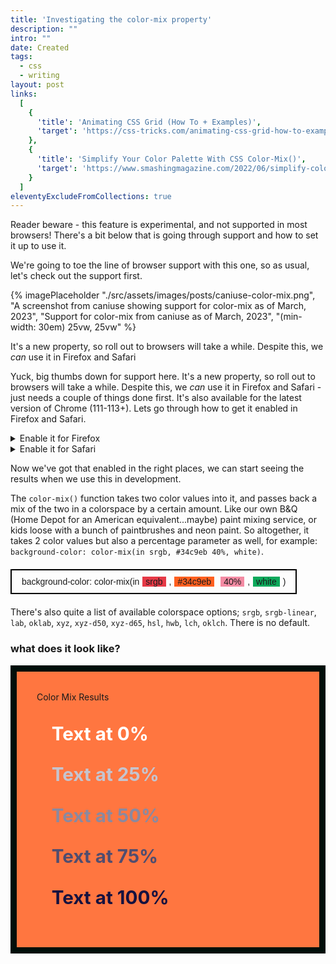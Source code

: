 ```yaml
---
title: 'Investigating the color-mix property'
description: ""
intro: ""
date: Created
tags:
  - css
  - writing
layout: post
links:
  [
    {
      'title': 'Animating CSS Grid (How To + Examples)',
      'target': 'https://css-tricks.com/animating-css-grid-how-to-examples/',
    },
    {
      'title': 'Simplify Your Color Palette With CSS Color-Mix()',
      'target': 'https://www.smashingmagazine.com/2022/06/simplify-color-palette-css-color-mix/'
    }
  ]
eleventyExcludeFromCollections: true
---
```

<style>

  .breakdown {
    display: flex;
    padding: 10px 16px;
    width: fit-content;
    height: fit-content;
    border: 2px solid black;
    margin-block: 20px;
    font-family: 'Infinity', sans-serif;
  }

  .breakdown span {
    margin-inline: 5px;
    padding-inline: 5px;
  }

  .breakdown .colorspace {
    background-color: #e63946;
  }

  .breakdown .from-color {
    background-color: #ff5f1f;
  }

  .breakdown .to-color {
    background-color: #0ba95b;
  }

  .breakdown .percentage {
    background-color: #f38ba3;
  }

</style>

<div class="fyi-block fyi-block--warning fl-p-l bg-red/[0.25] font-medium fl-text-step-1 font-heading fl-my-l rounded-br-[80px] lg:w-[calc(100%+10em)]">
	<p>Reader beware - this feature is experimental, and not supported in most browsers! There's a bit below that is going through support and how to set it up to use it.</p>
</div>

We're going to toe the line of browser support with this one, so as usual, let's check out the support first.


{% imagePlaceholder "./src/assets/images/posts/caniuse-color-mix.png", "A screenshot from caniuse showing support for color-mix as of March, 2023", "Support for color-mix from caniuse as of March, 2023", "(min-width: 30em) 25vw, 25vw" %}

<div class="pull-quote pull-quote--left">

  It's a new property, so roll out to browsers will take a while. Despite this, we *can* use it in Firefox and Safari

</div>

Yuck, big thumbs down for support here. It's a new property, so roll out to browsers will take a while. Despite this, we *can* use it in Firefox and Safari - just needs a couple of things done first. It's also available for the latest version of Chrome (111-113+). Lets go through how to get it enabled in Firefox and Safari.

<details class="details">
  <summary>
    Enable it for Firefox
  </summary>
  <div> <!-- optional wrapper (for styling) -->

    In Firefox, go to `about:config` and use the search bar to find `layout.css.color-mix.enabled`, click the toggle button on the far right to enable it. Done!

  </div>
</details>

<details class="details">
  <summary>
    Enable it for Safari
  </summary>
  <div> <!-- optional wrapper (for styling) -->
    Likewise for Safari, you'll need <a href="https://developer.apple.com/safari/technology-preview">Safari Technology Preview</a> and head to the Develop tab->Experimental Features->CSS color-mix() and click it to enable it. Nice.
  </div>
</details>

Now we've got that enabled in the right places, we can start seeing the results when we use this in development.

The `color-mix()` function takes two color values into it, and passes back a mix of the two in a colorspace by a certain amount. Like our own B&Q (Home Depot for an American equivalent...maybe) paint mixing service, or kids loose with a bunch of paintbrushes and neon paint. So altogether, it takes 2 color values but also a percentage parameter as well, for example: `background-color: color-mix(in srgb, #34c9eb 40%, white)`.

<div class="breakdown">background-color: color-mix(in <span class="colorspace">srgb</span>, <span class="from-color">#34c9eb</span> <span class="percentage">40%</span>, <span class="to-color">white</span>)</div>

There's also quite a list of available colorspace options; `srgb`, `srgb-linear`, `lab`, `oklab`, `xyz`, `xyz-d50`, `xyz-d65`, `hsl`, `hwb`, `lch`, `oklch`. There is no default.

### what does it look like?

<style>

.color-mix-block {
  max-width: 80ch;
  padding-block: 2rem;
  padding-inline: 2rem;
  background-color: rgba(255, 95, 31, 0.85);
  border: 10px solid #010f0a;
}

.color-mix-block ol {
  list-style: none;
  margin-top: 2rem;
}

.color-mix {
  color: color-mix(in srgb, #16123f var(--percentage, 100%), white);
  font-size: 1.85rem;
  font-weight: 700;
}

.percentage-0 {
  --percentage: 0%;
}
.percentage-25 {
  --percentage: 25%;
}
.percentage-50 {
  --percentage: 50%;
}
.percentage-75 {
  --percentage: 75%;
}
.percentage-100 {
  --percentage: 100%;
}
</style>

<div class="color-mix-block">
  <span class="h3 heading">Color Mix Results</span>
  <ol>
    <li>
      <p class="color-mix percentage-0">Text at 0%</p>
    </li>
    <li>
      <p class="color-mix percentage-25">Text at 25%</p>
    </li>
    <li>
      <p class="color-mix percentage-50">Text at 50%</p>
    </li>
    <li>
      <p class="color-mix percentage-75">Text at 75%</p>
    </li>
    <li>
      <p class="color-mix percentage-100">Text at 100%</p>
    </li>
  </ol>
</div>
